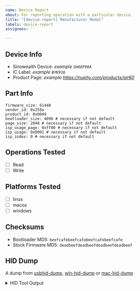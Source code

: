 ```yaml
---
name: Device Report
about: For reporting operation with a particular device
title: "[device-report] Manufacturer Model"
labels: device-report
assignees: ''

---
```


## Device Info

- Sinowealth Device: _example `SH68F90A`_
- IC Label: _example `BYK916`_
- Product Page: _example https://nuphy.com/products/air60_

## Part Info

```
firmware_size: 61440
vendor_id: 0x258a
product_id: 0x0049
bootloader_size: 4096 # necessary if not default
page_size: 2048 # necessary if not default
isp_usage_page: 0xff00 # necessary if not default
isp_usage: 0x0001 # necessary if not default
isp_index: 0 # necessary if not default
```

## Operations Tested

- [ ] Read
- [ ] Write

## Platforms Tested

- [ ] linux
- [ ] macos
- [ ] windows

## Checksums

- Bootloader MD5: `beefcafebeefcafebeefcafebeefcafe`
- Stock Firmware MD5: `deadbeefdeadbeefdeadbeefdeadbeef`

## HID Dump

A dump from [usbhid-dump](https://github.com/DIGImend/usbhid-dump), [win-hid-dump](https://github.com/todbot/win-hid-dump) or [mac-hid-dump](https://github.com/todbot/mac-hid-dump)

<details>
<summary>HID Tool Output</summary>

```
# NuPhy Air60 using win-hid-dump
...
05AC:024F: BY Tech - Air60
PATH:\\?\hid#vid_05ac&pid_024f&mi_01&col05#7&2af01ac7&0&0004#{4d1e55b2-f16f-11cf-88cb-001111000030}
DESCRIPTOR:
  06  00  FF  09  01  A1  01  85  05  15  00  25  01  35  00  45
  01  65  00  55  00  75  01  95  28  B1  03  C1  00
  (29 bytes)
05AC:024F: BY Tech - Air60
PATH:\\?\hid#vid_05ac&pid_024f&mi_00#7&132c8e82&0&0000#{4d1e55b2-f16f-11cf-88cb-001111000030}\kbd
DESCRIPTOR:
  05  01  09  06  A1  01  05  07  19  E0  29  E7  15  00  25  01
  35  00  45  01  65  00  55  00  75  01  95  08  81  02  95  30
  81  03  05  FF  09  03  25  FF  45  00  75  08  95  01  81  02
  05  08  19  01  29  05  25  01  45  01  75  01  95  05  91  02
  95  03  91  03  05  C0  09  00  25  7F  45  00  75  08  95  40
  B1  02  C1  00
  (84 bytes)
...
```

</details>
